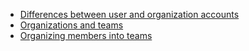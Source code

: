 * [Differences between user and organization accounts](https://help.github.com/articles/differences-between-user-and-organization-accounts/)
* [Organizations and teams](https://help.github.com/enterprise/2.11/admin/guides/user-management/organizations-and-teams/)
* [Organizing members into teams](https://help.github.com/articles/organizing-members-into-teams/)
